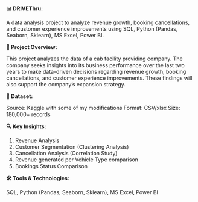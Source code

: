 **📊 DRIVEThru:**

A data analysis project to analyze revenue growth, booking cancellations, and customer experience improvements using SQL, Python (Pandas, Seaborn, Sklearn), MS Excel, Power BI.

**📌 Project Overview:**

This project analyzes the data of a cab facility providing company. The company seeks insights into its business performance over the last two years to make data-driven decisions regarding revenue growth, booking cancellations, and customer experience improvements. These findings will also support the company’s expansion strategy.

**📂 Dataset:**

Source: Kaggle with some of my modifications
Format: CSV/xlsx
Size: 180,000+ records

**🔍 Key Insights:**

1. Revenue Analysis
2. Customer Segmentation (Clustering Analysis)
3. Cancellation Analysis (Correlation Study)
4. Revenue generated per Vehicle Type comparison
5. Bookings Status Comparison
     
**🛠 Tools & Technologies:**

SQL, Python (Pandas, Seaborn, Sklearn), MS Excel, Power BI
